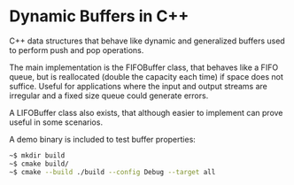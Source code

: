 # Dynamic Buffers in C++

C++ data structures that behave like dynamic and generalized buffers used to perform push and pop operations.

The main implementation is the FIFOBuffer class, that behaves like a FIFO queue, but is reallocated (double the capacity each time) if space does not suffice. Useful for applications where the input and output streams are irregular and a fixed size queue could generate errors.

A LIFOBuffer class also exists, that although easier to implement can prove useful in some scenarios.

A demo binary is included to test buffer properties:

```sh
~$ mkdir build
~$ cmake build/
~$ cmake --build ./build --config Debug --target all
```
